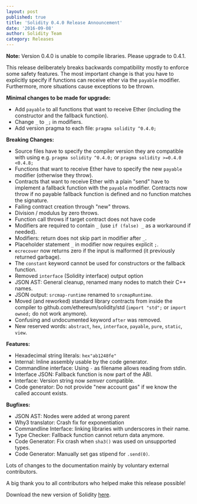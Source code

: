```yaml
---
layout: post
published: true
title: 'Solidity 0.4.0 Release Announcement'
date: '2016-09-08'
author: Solidity Team
category: Releases
---
```


**Note:** Version 0.4.0 is unable to compile libraries. Please upgrade to 0.4.1.

This release deliberately breaks backwards compatibility mostly to enforce some
safety features. The most important change is that you have to explicitly
specify if functions can receive ether via the `payable` modifier. Furthermore,
more situations cause exceptions to be thrown.

**Minimal changes to be made for upgrade:**

- Add `payable` to all functions that want to receive Ether (including the
  constructor and the fallback function).
- Change `_` to `_;` in modifiers.
- Add version pragma to each file: `pragma solidity ^0.4.0;`

**Breaking Changes:**

- Source files have to specify the compiler version they are compatible with
  using e.g. `pragma solidity ^0.4.0;` or `pragma solidity >=0.4.0 <0.4.8;`
- Functions that want to receive Ether have to specify the new `payable`
  modifier (otherwise they throw).
- Contracts that want to receive Ether with a plain "send" have to implement a
  fallback function with the `payable` modifier. Contracts now throw if no
  payable fallback function is defined and no function matches the signature.
- Failing contract creation through "new" throws.
- Division / modulus by zero throws.
- Function call throws if target contract does not have code
- Modifiers are required to contain `_` (use `if (false) _` as a workaround if
  needed).
- Modifiers: return does not skip part in modifier after `_`.
- Placeholder statement `_` in modifier now requires explicit `;`.
- `ecrecover` now returns zero if the input is malformed (it previously returned
  garbage).
- The `constant` keyword cannot be used for constructors or the fallback
  function.
- Removed `interface` (Solidity interface) output option
- JSON AST: General cleanup, renamed many nodes to match their C++ names.
- JSON output: `srcmap-runtime` renamed to `srcmapRuntime`.
- Moved (and reworked) standard library contracts from inside the compiler to
  github.com/ethereum/solidity/std (`import "std";` or `import owned;` do not
  work anymore).
- Confusing and undocumented keyword `after` was removed.
- New reserved words: `abstract`, `hex`, `interface`, `payable`, `pure`,
  `static`, `view`.

**Features:**

- Hexadecimal string literals: `hex"ab1248fe"`
- Internal: Inline assembly usable by the code generator.
- Commandline interface: Using `-` as filename allows reading from stdin.
- Interface JSON: Fallback function is now part of the ABI.
- Interface: Version string now _semver_ compatible.
- Code generator: Do not provide "new account gas" if we know the called account
  exists.

**Bugfixes:**

- JSON AST: Nodes were added at wrong parent
- Why3 translator: Crash fix for exponentiation
- Commandline Interface: linking libraries with underscores in their name.
- Type Checker: Fallback function cannot return data anymore.
- Code Generator: Fix crash when `sha3()` was used on unsupported types.
- Code Generator: Manually set gas stipend for `.send(0)`.

Lots of changes to the documentation mainly by voluntary external contributors.

A big thank you to all contributors who helped make this release possible!

Download the new version of Solidity
[here](https://github.com/ethereum/solidity/releases/tag/v0.4.0).
